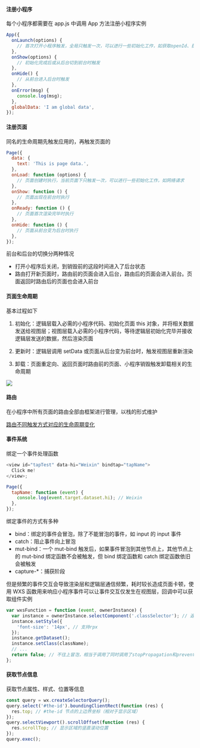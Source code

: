 #### 注册小程序

每个小程序都需要在 app.js 中调用 App 方法注册小程序实例

```js
App({
  onLaunch(options) {
    // 首次打开小程序触发，全局只触发一次，可以进行一些初始化工作，如获取openId、获取系统信息、检查小程序是否需要强更新、网络请求等
  },
  onShow(options) {
    // 初始化完成后或从后台切到前台时触发
  },
  onHide() {
    // 从前台进入后台时触发
  },
  onError(msg) {
    console.log(msg);
  },
  globalData: 'I am global data',
});
```

#### 注册页面

同名的生命周期先触发应用的，再触发页面的

```js
Page({
  data: {
    text: 'This is page data.',
  },
  onLoad: function (options) {
    // 页面创建时执行，当前页面下只触发一次，可以进行一些初始化工作，如网络请求
  },
  onShow: function () {
    // 页面出现在前台时执行
  },
  onReady: function () {
    // 页面首次渲染完毕时执行
  },
  onHide: function () {
    // 页面从前台变为后台时执行
  },
});
```

前台和后台的切换分两种情况

- 打开小程序后关闭，到销毁前的这段时间进入了后台状态
- 路由打开新页面时，路由前的页面会进入后台，路由后的页面会进入前台。页面返回时路由后的页面也会进入前台

#### 页面生命周期

基本过程如下

1. 初始化：逻辑层载入必需的小程序代码、初始化页面 this 对象，并将相关数据发送给视图层；视图层载入必需的小程序代码，等待逻辑层初始化完毕并接收逻辑层发送的数据，然后渲染页面

2. 更新时：逻辑层调用 setData 或页面从后台变为前台时，触发视图层重新渲染

3. 卸载：页面重定向、返回页面时路由前的页面、小程序销毁触发卸载相关的生命周期

![](https://res.wx.qq.com/wxdoc/dist/assets/img/page-lifecycle.2e646c86.png)

#### 路由

在小程序中所有页面的路由全部由框架进行管理，以栈的形式维护

[路由不同触发方式对应的生命周期变化](https://developers.weixin.qq.com/miniprogram/dev/framework/app-service/route.html)

#### 事件系统

绑定一个事件处理函数

```js
<view id="tapTest" data-hi="Weixin" bindtap="tapName">
  Click me!
</view>;

Page({
  tapName: function (event) {
    console.log(event.target.dataset.hi); // Weixin
  },
});
```

绑定事件的方式有多种

- bind：绑定的事件会冒泡，除了不能冒泡的事件，如 input 的 input 事件
- catch：阻止事件向上冒泡
- mut-bind：一个 mut-bind 触发后，如果事件冒泡到其他节点上，其他节点上的 mut-bind 绑定函数不会被触发，但 bind 绑定函数和 catch 绑定函数依旧会被触发
- capture-\*：捕获阶段

但是频繁的事件交互会导致渲染层和逻辑层通信频繁，耗时较长造成页面卡顿，使用 WXS 函数用来响应小程序事件可以让事件交互仅发生在视图层，回调中可以获取组件实例

```js
var wxsFunction = function (event, ownerInstance) {
  var instance = ownerInstance.selectComponent('.classSelector'); // 返回组件的实例
  instance.setStyle({
    'font-size': '14px', // 支持rpx
  });
  instance.getDataset();
  instance.setClass(className);
  // ...
  return false; // 不往上冒泡，相当于调用了同时调用了stopPropagation和preventDefault
};
```

#### 获取节点信息

获取节点属性、样式、位置等信息

```js
const query = wx.createSelectorQuery();
query.select('#the-id').boundingClientRect(function (res) {
  res.top; // #the-id 节点的上边界坐标（相对于显示区域）
});
query.selectViewport().scrollOffset(function (res) {
  res.scrollTop; // 显示区域的竖直滚动位置
});
query.exec();
```
